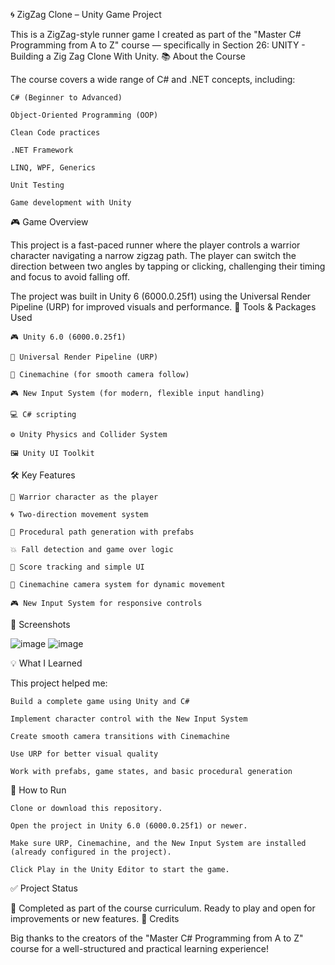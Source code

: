🌀 ZigZag Clone – Unity Game Project

This is a ZigZag-style runner game I created as part of the "Master C# Programming from A to Z" course — specifically in Section 26: UNITY - Building a Zig Zag Clone With Unity.
📚 About the Course

The course covers a wide range of C# and .NET concepts, including:

    C# (Beginner to Advanced)

    Object-Oriented Programming (OOP)

    Clean Code practices

    .NET Framework

    LINQ, WPF, Generics

    Unit Testing

    Game development with Unity

🎮 Game Overview

This project is a fast-paced runner where the player controls a warrior character navigating a narrow zigzag path. The player can switch the direction between two angles by tapping or clicking, challenging their timing and focus to avoid falling off.

The project was built in Unity 6 (6000.0.25f1) using the Universal Render Pipeline (URP) for improved visuals and performance.
🧰 Tools & Packages Used

    🎮 Unity 6.0 (6000.0.25f1)

    🧱 Universal Render Pipeline (URP)

    🎥 Cinemachine (for smooth camera follow)

    🎮 New Input System (for modern, flexible input handling)

    💻 C# scripting

    ⚙️ Unity Physics and Collider System

    🖼️ Unity UI Toolkit

🛠️ Key Features

    🧍 Warrior character as the player

    🌀 Two-direction movement system

    🧱 Procedural path generation with prefabs

    💥 Fall detection and game over logic

    🎯 Score tracking and simple UI

    🎥 Cinemachine camera system for dynamic movement

    🎮 New Input System for responsive controls

📸 Screenshots

![image](https://github.com/user-attachments/assets/f42737c0-2bca-47da-b59d-bb34ba525b85)
![image](https://github.com/user-attachments/assets/c658edda-bd9e-47e7-8922-e690fe4cac5c)


💡 What I Learned

This project helped me:

    Build a complete game using Unity and C#

    Implement character control with the New Input System

    Create smooth camera transitions with Cinemachine

    Use URP for better visual quality

    Work with prefabs, game states, and basic procedural generation

🚀 How to Run

    Clone or download this repository.

    Open the project in Unity 6.0 (6000.0.25f1) or newer.

    Make sure URP, Cinemachine, and the New Input System are installed (already configured in the project).

    Click Play in the Unity Editor to start the game.

✅ Project Status

📌 Completed as part of the course curriculum. Ready to play and open for improvements or new features.
🙌 Credits

Big thanks to the creators of the "Master C# Programming from A to Z" course for a well-structured and practical learning experience!
